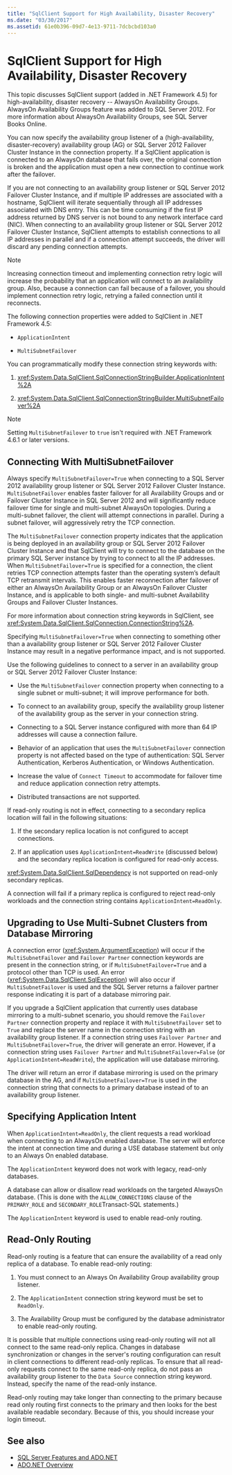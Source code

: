 ```yaml
---
title: "SqlClient Support for High Availability, Disaster Recovery"
ms.date: "03/30/2017"
ms.assetid: 61e0b396-09d7-4e13-9711-7dcbcbd103a0
---
```

# SqlClient Support for High Availability, Disaster Recovery
This topic discusses SqlClient support (added in .NET Framework 4.5) for high-availability, disaster recovery -- AlwaysOn Availability Groups.  AlwaysOn Availability Groups feature was added to SQL Server 2012. For more information about AlwaysOn Availability Groups, see SQL Server Books Online.  
  
 You can now specify the availability group listener of a (high-availability, disaster-recovery) availability group (AG) or SQL Server 2012 Failover Cluster Instance in the connection property. If a SqlClient application is connected to an AlwaysOn database that fails over, the original connection is broken and the application must open a new connection to continue work after the failover.  
  
 If you are not connecting to an availability group listener or SQL Server 2012 Failover Cluster Instance, and if multiple IP addresses are associated with a hostname, SqlClient will iterate sequentially through all IP addresses associated with DNS entry. This can be time consuming if the first IP address returned by DNS server is not bound to any network interface card (NIC). When connecting to an availability group listener or SQL Server 2012 Failover Cluster Instance, SqlClient attempts to establish connections to all IP addresses in parallel and if a connection attempt succeeds, the driver will discard any pending connection attempts.  
  
> [!NOTE]
> Increasing connection timeout and implementing connection retry logic will increase the probability that an application will connect to an availability group. Also, because a connection can fail because of a failover, you should implement connection retry logic, retrying a failed connection until it reconnects.  
  
 The following connection properties were added to SqlClient in .NET Framework 4.5:  
  
- `ApplicationIntent`  
  
- `MultiSubnetFailover`  
  
 You can programmatically modify these connection string keywords with:  
  
1. <xref:System.Data.SqlClient.SqlConnectionStringBuilder.ApplicationIntent%2A>  
  
2. <xref:System.Data.SqlClient.SqlConnectionStringBuilder.MultiSubnetFailover%2A>  

> [!NOTE]
> Setting `MultiSubnetFailover` to `true` isn't required with .NET Framework 4.6.1 or later versions.
  
## Connecting With MultiSubnetFailover  
 Always specify `MultiSubnetFailover=True` when connecting to a SQL Server 2012 availability group listener or SQL Server 2012 Failover Cluster Instance. `MultiSubnetFailover` enables faster failover for all Availability Groups and or Failover Cluster Instance in SQL Server 2012 and will significantly reduce failover time for single and multi-subnet AlwaysOn topologies. During a multi-subnet failover, the client will attempt connections in parallel. During a subnet failover, will aggressively retry the TCP connection.  
  
 The `MultiSubnetFailover` connection property indicates that the application is being deployed in an availability group or SQL Server 2012 Failover Cluster Instance and that SqlClient will try to connect to the database on the primary SQL Server instance by trying to connect to all the IP addresses. When `MultiSubnetFailover=True` is specified for a connection, the client retries TCP connection attempts faster than the operating system’s default TCP retransmit intervals. This enables faster reconnection after failover of either an AlwaysOn Availability Group or an AlwaysOn Failover Cluster Instance, and is applicable to both single- and multi-subnet Availability Groups and Failover Cluster Instances.  
  
 For more information about connection string keywords in SqlClient, see <xref:System.Data.SqlClient.SqlConnection.ConnectionString%2A>.  
  
 Specifying `MultiSubnetFailover=True` when connecting to something other than a availability group listener or SQL Server 2012 Failover Cluster Instance may result in a negative performance impact, and is not supported.  
  
 Use the following guidelines to connect to a server in an availability group or SQL Server 2012 Failover Cluster Instance:  
  
- Use the `MultiSubnetFailover` connection property when connecting to a single subnet or multi-subnet; it will improve performance for both.  
  
- To connect to an availability group, specify the availability group listener of the availability group as the server in your connection string.  
  
- Connecting to a SQL Server instance configured with more than 64 IP addresses will cause a connection failure.  
  
- Behavior of an application that uses the `MultiSubnetFailover` connection property is not affected based on the type of authentication: SQL Server Authentication, Kerberos Authentication, or Windows Authentication.  
  
- Increase the value of `Connect Timeout` to accommodate for failover time and reduce application connection retry attempts.  
  
- Distributed transactions are not supported.  
  
 If read-only routing is not in effect, connecting to a secondary replica location will fail in the following situations:  
  
1. If the secondary replica location is not configured to accept connections.  
  
2. If an application uses `ApplicationIntent=ReadWrite` (discussed below) and the secondary replica location is configured for read-only access.  
  
 <xref:System.Data.SqlClient.SqlDependency> is not supported on read-only secondary replicas.  
  
 A connection will fail if a primary replica is configured to reject read-only workloads and the connection string contains `ApplicationIntent=ReadOnly`.  
  
## Upgrading to Use Multi-Subnet Clusters from Database Mirroring  
 A connection error (<xref:System.ArgumentException>) will occur if the `MultiSubnetFailover` and `Failover Partner` connection keywords are present in the connection string, or if `MultiSubnetFailover=True` and a protocol other than TCP is used. An error (<xref:System.Data.SqlClient.SqlException>) will also occur if `MultiSubnetFailover` is used and the SQL Server returns a failover partner response indicating it is part of a database mirroring pair.  
  
 If you upgrade a SqlClient application that currently uses database mirroring to a multi-subnet scenario, you should remove the `Failover Partner` connection property and replace it with `MultiSubnetFailover` set to `True` and replace the server name in the connection string with an availability group listener. If a connection string uses `Failover Partner` and `MultiSubnetFailover=True`, the driver will generate an error. However, if a connection string uses `Failover Partner` and `MultiSubnetFailover=False` (or `ApplicationIntent=ReadWrite`), the application will use database mirroring.  
  
 The driver will return an error if database mirroring is used on the primary database in the AG, and if `MultiSubnetFailover=True` is used in the connection string that connects to a primary database instead of to an availability group listener.  
  
## Specifying Application Intent  
 When `ApplicationIntent=ReadOnly`, the client requests a read workload when connecting to an AlwaysOn enabled database. The server will enforce the intent at connection time and during a USE database statement but only to an Always On enabled database.  
  
 The `ApplicationIntent` keyword does not work with legacy, read-only databases.  
  
 A database can allow or disallow read workloads on the targeted AlwaysOn database. (This is done with the `ALLOW_CONNECTIONS` clause of the `PRIMARY_ROLE` and `SECONDARY_ROLE`Transact-SQL statements.)  
  
 The `ApplicationIntent` keyword is used to enable read-only routing.  
  
## Read-Only Routing  
 Read-only routing is a feature that can ensure the availability of a read only replica of a database. To enable read-only routing:  
  
1. You must connect to an Always On Availability Group availability group listener.  
  
2. The `ApplicationIntent` connection string keyword must be set to `ReadOnly`.  
  
3. The Availability Group must be configured by the database administrator to enable read-only routing.  
  
 It is possible that multiple connections using read-only routing will not all connect to the same read-only replica. Changes in database synchronization or changes in the server's routing configuration can result in client connections to different read-only replicas. To ensure that all read-only requests connect to the same read-only replica, do not pass an availability group listener to the `Data Source` connection string keyword. Instead, specify the name of the read-only instance.  
  
 Read-only routing may take longer than connecting to the primary because read only routing first connects to the primary and then looks for the best available readable secondary. Because of this, you should increase your login timeout.  
  
## See also

- [SQL Server Features and ADO.NET](sql-server-features-and-adonet.md)
- [ADO.NET Overview](../ado-net-overview.md)

